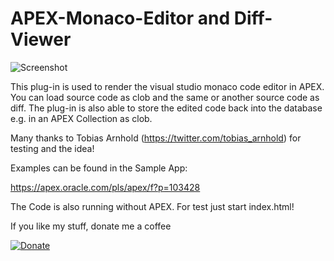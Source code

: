  # APEX-Monaco-Editor and Diff-Viewer

![Screenshot](https://github.com/RonnyWeiss/APEX-Monaco-Editor/blob/master/screenshot.gif?raw=true)

This plug-in is used to render the visual studio monaco code editor in APEX. You can load source code as clob and the same or another source code as diff. The plug-in is also able to store the edited code back into the database e.g. in an APEX Collection as clob.

Many thanks to Tobias Arnhold (https://twitter.com/tobias_arnhold) for testing and the idea!

Examples can be found in the Sample App:

https://apex.oracle.com/pls/apex/f?p=103428

The Code is also running without APEX. For test just start index.html!

If you like my stuff, donate me a coffee

[![Donate](https://img.shields.io/badge/Donate-PayPal-green.svg)](https://www.paypal.me/RonnyW1)
